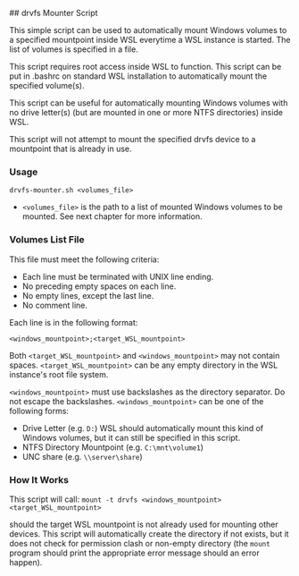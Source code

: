 ﻿﻿﻿﻿﻿## drvfs Mounter Script

This simple script can be used to automatically mount Windows volumes to a specified mountpoint inside WSL everytime a WSL instance is started. The list of volumes is specified in a file.

This script requires root access inside WSL to function. This script can be put in .bashrc on standard WSL installation to automatically mount the specified volume(s).

This script can be useful for automatically mounting Windows volumes with no drive letter(s) (but are mounted in one or more NTFS directories) inside WSL.

This script will not attempt to mount the specified drvfs device to a mountpoint that is already in use.

### Usage

`drvfs-mounter.sh <volumes_file>`

* `<volumes_file>`
 is the path to a list of mounted Windows volumes to be mounted. See next chapter for more information.

### Volumes List File

This file must meet the following criteria:

* Each line must be terminated with UNIX line ending.
* No preceding empty spaces on each line.
* No empty lines, except the last line.
* No comment line.

Each line is in the following format:

`<windows_mountpoint>;<target_WSL_mountpoint>`

Both `<target_WSL_mountpoint>` and `<windows_mountpoint>` may not contain spaces. `<target_WSL_mountpoint>` can be any empty directory in the WSL instance's root file system.

`<windows_mountpoint>` must use backslashes as the directory separator. Do not escape the backslashes. `<windows_mountpoint>` can be one of the following forms:

* Drive Letter (e.g. `D:`)
 WSL should automatically mount this kind of Windows volumes, but it can still be specified in this script.
* NTFS Directory Mountpoint (e.g. `C:\mnt\volume1`)
* UNC share (e.g. `\\server\share`)

### How It Works

This script will call:
`mount -t drvfs <windows_mountpoint> <target_WSL_mountpoint>`

should the target WSL mountpoint is not already used for mounting other devices. This script will automatically create the directory if not exists, but it does not check for permission clash or non-empty directory (the `mount` program should print the appropriate error message should an error happen).
